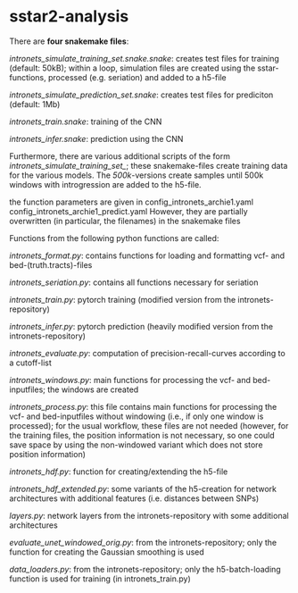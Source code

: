 # sstar2-analysis

There are **four snakemake files**:  



*intronets_simulate_training_set.snake.snake*: creates test files for training (default: 50kB); within a loop, simulation files are created using the sstar-functions, processed (e.g. seriation) and added to a h5-file



*intronets_simulate_prediction_set.snake*: creates test files for prediciton (default: 1Mb)

*intronets_train.snake*: training of the CNN

*intronets_infer.snake*: prediction using the CNN  

Furthermore, there are various additional scripts of the form *intronets_simulate_training_set_*; these snakemake-files create training data for the various models.
The *500k*-versions create samples until 500k windows with introgression are added to the h5-file.

the function parameters are given in 
config_intronets_archie1.yaml
config_intronets_archie1_predict.yaml
However, they are partially overwritten (in particular, the filenames) in the snakemake files


Functions from the following python functions are called:  



*intronets_format.py*: contains functions for loading and formatting vcf- and bed-(truth.tracts)-files

*intronets_seriation.py*: contains all functions necessary for seriation

*intronets_train.py*: pytorch training (modified version from the intronets-repository)

*intronets_infer.py*: pytorch prediction (heavily modified version from the intronets-repository)

*intronets_evaluate.py*: computation of precision-recall-curves according to a cutoff-list

*intronets_windows.py*: main functions for processing the vcf- and bed-inputfiles; the windows are created

*intronets_process.py*: this file contains main functions for processing the vcf- and bed-inputfiles without windowing (i.e., if only one window is processed); for the usual workflow, these files are not needed (however, for the training files, the position information is not necessary, so one could save space by using the non-windowed variant which does not store position information)

*intronets_hdf.py*: function for creating/extending the h5-file

*intronets_hdf_extended.py*: some variants of the h5-creation for network architectures with additional features (i.e. distances between SNPs)

*layers.py*: network layers from the intronets-repository with some additional architectures

*evaluate_unet_windowed_orig.py*: from the intronets-repository; only the function for creating the Gaussian smoothing is used

*data_loaders.py*: from the intronets-repository; only the h5-batch-loading function is used for training (in intronets_train.py)


